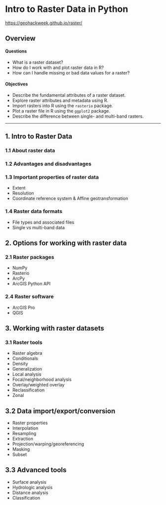 # Intro to Raster Data in Python

https://geohackweek.github.io/raster/

## Overview

#### Questions

- What is a raster dataset?
- How do I work with and plot raster data in R?
- How can I handle missing or bad data values for a raster?

#### Objectives

* Describe the fundamental attributes of a raster dataset.
* Explore raster attributes and metadata using R.
* Import rasters into R using the `rasterio` package.
* Plot a raster file in R using the `ggplot2` package.
* Describe the difference between single- and multi-band rasters.

---

## 1. Intro to Raster Data

### 1.1 About raster data

### 1.2 Advantages and disadvantages

### 1.3 Important properties of raster data

* Extent
* Resolution
* Coordinate reference system & Affine geotransformation

### 1.4 Raster data formats

* File types and associated files
* Single vs multi-band data



## 2. Options for working with raster data

### 2.1 Raster packages

* NumPy
* Rasterio
* ArcPy
* ArcGIS Python API

### 2.4 Raster software

* ArcGIS Pro
* QGIS



## 3. Working with raster datasets

### 3.1 Raster tools

* Raster algebra
* Conditionals
* Density
* Generalization
* Local analysis
* Focal/neighborhood analysis
* Overlay/weighted overlay
* Reclassification
* Zonal 

## 3.2 Data import/export/conversion

* Raster properties
* Interpolation
* Resampling
* Extraction
* Projection/warping/georeferencing
* Masking
* Subset

## 3.3 Advanced tools

* Surface analysis
* Hydrologic analysis
* Distance analysis
* Classification

